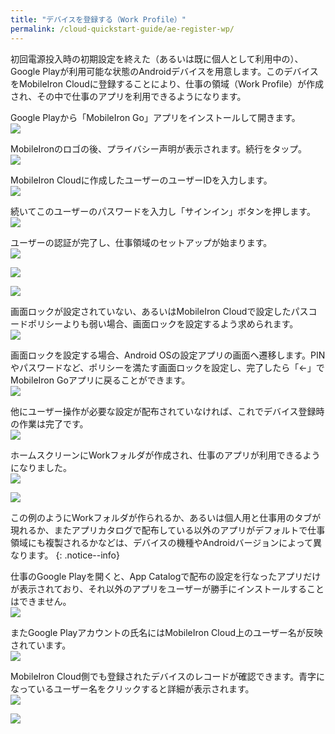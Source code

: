 ```yaml
---
title: "デバイスを登録する（Work Profile）"
permalink: /cloud-quickstart-guide/ae-register-wp/
---
```


初回電源投入時の初期設定を終えた（あるいは既に個人として利用中の）、Google Playが利用可能な状態のAndroidデバイスを用意します。このデバイスをMobileIron Cloudに登録することにより、仕事の領域（Work Profile）が作成され、その中で仕事のアプリを利用できるようになります。  

Google Playから「MobileIron Go」アプリをインストールして開きます。  
![](/assets/cloud-quickstart-guide/images/748E3AD2-25BE-490F-86D3-3CCA36B9B993.jpg)

MobileIronのロゴの後、プライバシー声明が表示されます。続行をタップ。  
![](/assets/cloud-quickstart-guide/images/624318E9-0194-4023-A5A2-3A34DC1A69F5.png)

MobileIron Cloudに作成したユーザーのユーザーIDを入力します。  
![](/assets/cloud-quickstart-guide/images/6E9A31E0-CD79-45B4-A9C1-B0149AEA668C.png)

続いてこのユーザーのパスワードを入力し「サインイン」ボタンを押します。  
![](/assets/cloud-quickstart-guide/images/EFD42675-38B6-4CBC-9573-289B0473A3FC.png)

ユーザーの認証が完了し、仕事領域のセットアップが始まります。  
![](/assets/cloud-quickstart-guide/images/898B79B4-118A-4F7D-BBC2-DCDDCC0BDE9D.png)

![](/assets/cloud-quickstart-guide/images/747B46AA-9274-44C7-9910-403D40ABEEAF.png)

![](/assets/cloud-quickstart-guide/images/5FD58D4F-2B58-4372-B03B-80D01F0177E6.png)

画面ロックが設定されていない、あるいはMobileIron Cloudで設定したパスコードポリシーよりも弱い場合、画面ロックを設定するよう求められます。  
![](/assets/cloud-quickstart-guide/images/F9C113CE-117D-4928-BAD9-D62906666861.png)

画面ロックを設定する場合、Android OSの設定アプリの画面へ遷移します。PINやパスワードなど、ポリシーを満たす画面ロックを設定し、完了したら「←」でMobileIron Goアプリに戻ることができます。  
![](/assets/cloud-quickstart-guide/images/1A2DF9C9-C670-4287-88C6-3E7B1C2691AB.png)

他にユーザー操作が必要な設定が配布されていなければ、これでデバイス登録時の作業は完了です。  
![](/assets/cloud-quickstart-guide/images/8C6EA08D-C3D7-4719-9A87-7B6B4533AC2E.png)

ホームスクリーンにWorkフォルダが作成され、仕事のアプリが利用できるようになりました。  
![](/assets/cloud-quickstart-guide/images/5D46BAD2-2557-4F13-801E-5378B6FB2210.jpg)

![](/assets/cloud-quickstart-guide/images/4354435D-FA64-4D5F-A804-4FFE873E0CBE.jpg)

この例のようにWorkフォルダが作られるか、あるいは個人用と仕事用のタブが現れるか、またアプリカタログで配布している以外のアプリがデフォルトで仕事領域にも複製されるかなどは、デバイスの機種やAndroidバージョンによって異なります。
{: .notice--info}

仕事のGoogle Playを開くと、App Catalogで配布の設定を行なったアプリだけが表示されており、それ以外のアプリをユーザーが勝手にインストールすることはできません。  
![](/assets/cloud-quickstart-guide/images/5057CEA0-36F0-475F-AB3C-E78150FD0F3E.jpg)

またGoogle Playアカウントの氏名にはMobileIron Cloud上のユーザー名が反映されています。  
![](/assets/cloud-quickstart-guide/images/DF5FBCF1-12B5-4AC6-AB61-CF28C6B18648.jpg)

MobileIron Cloud側でも登録されたデバイスのレコードが確認できます。青字になっているユーザー名をクリックすると詳細が表示されます。  
![](/assets/cloud-quickstart-guide/images/2137A8DE-2526-4513-8693-5C9D7F9149FF.png)

![](/assets/cloud-quickstart-guide/images/E81E12CC-C0DD-46BE-8654-77AABF6CA32F.png)
